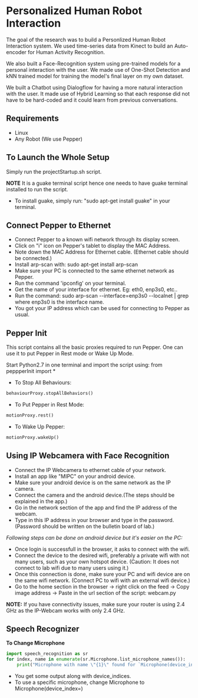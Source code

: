 # Personalized Human Robot Interaction

The goal of the research was to build a Personlized Human Robot Interaction 
system. We used time-series data from Kinect to build an Auto-encoder for 
Human Activity Recognition. 

We also built a Face-Recognition system using pre-trained models for a personal
interaction with the user. We made use of One-Shot Detection and kNN trained model
for training the model's final layer on my own dataset. 

We built a Chatbot using Dialogflow for having a more natural interaction with the
user. It made use of Hybrid Learning so that each response did not have to be 
hard-coded and it could learn from previous conversations. 

## Requirements

* Linux
* Any Robot (We use Pepper)

## To Launch the Whole Setup

Simply run the projectStartup.sh script.

**NOTE** It is a guake terminal script hence one needs to have guake terminal 
installed to run the script. 

* To install guake, simply run: "sudo apt-get install guake" in your terminal.

## Connect Pepper to Ethernet

* Connect Pepper to a known wifi network through its display screen.
* Click on "i" icon on Pepper's tablet to display the MAC Address.
* Note down the MAC Address for Ethernet cable. (Ethernet cable should be connected.)
* Install arp-scan with: sudo apt-get install arp-scan
* Make sure your PC is connected to the same ethernet network as Pepper.
* Run the command 'ipconfig' on your terminal.
* Get the name of your interface for ethernet. Eg: eth0, enp3s0, etc..
* Run the command: sudo arp-scan --interface=enp3s0 --localnet | grep <MAC Address noted earlier>
where enp3s0 is the interface name.
* You got your IP address which can be used for connecting to Pepper as usual.

## Pepper Init

This script contains all the basic proxies required to run Pepper.
One can use it to put Pepper in Rest mode or Wake Up Mode.

Start Python2.7 in one terminal and import the script using:
from peppperInit import *

* To Stop All Behaviours:
```python
behaviourProxy.stopAllBehaviors()
```

* To Put Pepper in Rest Mode:
```python
motionProxy.rest()
```

* To Wake Up Pepper:
```python
motionProxy.wakeUp()
```

## Using IP Webcamera with Face Recognition

* Connect the IP Webcamera to ethernet cable of your network.
* Install an app like "MIPC" on your android device.
* Make sure your android device is on the same network as the IP camera.
* Connect the camera and the android device.(The steps should be explained in 
  the app.)
* Go in the network section of the app and find the IP address of the webcam.
* Type in this IP address in your browser and type in the password.
  (Password should be written on the bulletin board of lab.)

*Following steps can be done on android device but it's easier on the PC:*

* Once login is successfull in the browser, it asks to connect with the wifi. 
* Connect the device to the desired wifi, preferably a private wifi with not 
  many users, such as your own hotspot device. (Caution: It does not connect 
  to lab wifi due to many users using it.)
* Once this connection is done, make sure your PC and wifi device are on the same
  wifi network. (Connect PC to wifi with an external wifi device.)
* Go to the home section in the browser -> right click on the feed -> Copy image 
  address -> Paste in the url section of the script: webcam.py

**NOTE:** If you have connectivity issues, make sure your router is using 2.4 GHz 
	  as the IP-Webcam works with only 2.4 GHz.

## Speech Recognizer

**To Change Microphone**

```python
import speech_recognition as sr
for index, name in enumerate(sr.Microphone.list_microphone_names()):
    print("Microphone with name \"{1}\" found for `Microphone(device_index={0})`".format(index, name))
```

* You get some output along with device_indices.
* To use a specific microphone, change Microphone to Microphone(device_index=<number>)
